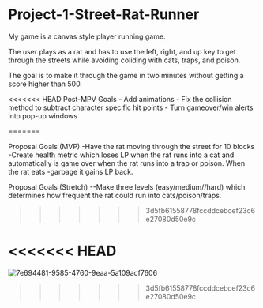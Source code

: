 # Project-1-Street-Rat-Runner


My game is a canvas style player running game.

The user plays as a rat and has to use the left, right, and up key to get through the streets while avoiding coliding with cats, traps, and poison.

The goal is to make it through the game in two minutes without getting a score higher than 500.

<<<<<<< HEAD
Post-MPV Goals
       - Add animations 
       - Fix the collision method to subtract character specific hit points
       - Turn gameover/win alerts into pop-up windows
       







=======





Proposal Goals (MVP)
-Have the rat moving through the street for 10 blocks
-Create health metric which loses LP when the rat runs into a cat and automatically is game over when the rat runs into a trap or poison. When the rat eats -garbage it gains LP back.


Proposal Goals (Stretch)
--Make three levels (easy/medium//hard) which determines how frequent the rat could run into cats/poison/traps.
>>>>>>> 3d5fb61558778fccddcebcef23c6e27080d50e9c






<<<<<<< HEAD
=======
![7e694481-9585-4760-9eaa-5a109acf7606](https://user-images.githubusercontent.com/119820021/216780404-0f1ca882-e619-4706-8b10-8abf9372cedc.jpeg)
>>>>>>> 3d5fb61558778fccddcebcef23c6e27080d50e9c
